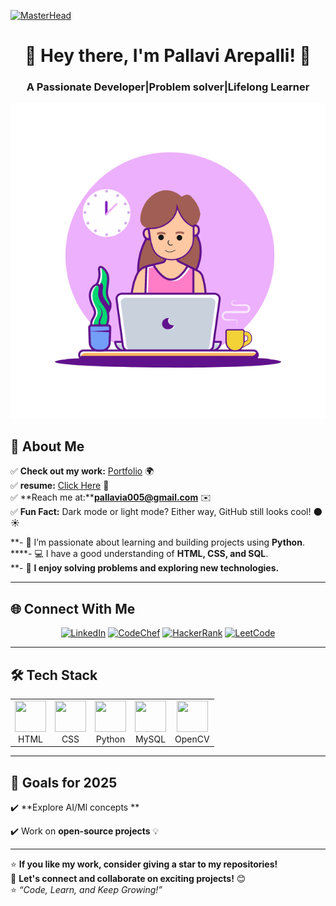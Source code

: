[![MasterHead](https://user-images.githubusercontent.com/90236635/232446433-d5540fa2-fe28-4bb8-b929-cdb51fe61336.gif)](https://mokshagna2004.github.io/my-portfolio/)

<h1 align="center">👋 Hey there, I'm Pallavi Arepalli! 🚀</h1>
<h3 align="center">A Passionate Developer|Problem solver|Lifelong Learner</h3>


<p align="center">
  <img src="https://github.com/Pallaviarepalli/Pallaviarepalli/blob/main/coding.gif?raw=true">
</p>


## 🚀 About Me  
✅ **Check out my work:** [Portfolio](https://pallaviarepalli.github.io/My-Portfolio-/) 🌍  
✅ **resume:** [Click Here](https://drive.google.com/file/d/10WmCAoY6JwVXn69dDzPkQEUQaQ6rf1P2/view?usp=drive_link) 📄  
✅ **Reach me at:****pallavia005@gmail.com** ✉️  
✅ **Fun Fact:** Dark mode or light mode? Either way, GitHub still looks cool! 🌑☀️

**- 🌱 I’m passionate about learning and building projects using **Python**.  
****- 💻 I have a good understanding of **HTML, CSS, and SQL**.  
**- 🧩 **I enjoy solving problems and exploring new technologies.** 


---

## 🌐 Connect With Me  
<p align="center">
  <a href="https://www.linkedin.com/in/pallavi-arepalli-4a4883259/" target="_blank"><img src="https://img.shields.io/badge/LinkedIn-blue?style=for-the-badge&logo=linkedin" alt="LinkedIn" /></a>
  <a href="https://www.codechef.com/users/pallavi_124" target="_blank"><img src="https://img.shields.io/badge/CodeChef-5B4638?style=for-the-badge&logo=codechef&logoColor=white" alt="CodeChef" /></a>
  <a href="https://www.hackerrank.com/profile/pallavia005" target="_blank"><img src="https://img.shields.io/badge/HackerRank-107C10?style=for-the-badge&logo=hackerrank&logoColor=white" alt="HackerRank" /></a>
  <a href="https://leetcode.com/u/pallaviarepalli/" target="_blank"><img src="https://img.shields.io/badge/LeetCode-FFA116?style=for-the-badge&logo=leetcode&logoColor=white" alt="LeetCode" /></a>
</p>

---

## 🛠️ Tech Stack  
<p align="center">
  <table>
    <tr>
      <td align="center">
        <img src="https://skillicons.dev/icons?i=html" width="50" height="50"/><br>HTML
      </td>
      <td align="center">
        <img src="https://skillicons.dev/icons?i=css" width="50" height="50"/><br>CSS
      </td>
      <td align="center">
        <img src="https://skillicons.dev/icons?i=python" width="50" height="50"/><br>Python
      </td>
      <td align="center">
        <img src="https://skillicons.dev/icons?i=mysql" width="50" height="50"/><br>MySQL
      </td>
       <td align="center">
        <img src="https://skillicons.dev/icons?i=opencv" width="50" height="50"/><br>OpenCV
      </td>
    </tr>
  </table>
</p>


---

## 🎯 Goals for 2025  
✔️ **Explore AI/Ml concepts ** 

✔️ Work on **open-source projects** 💡 


---

⭐ **If you like my work, consider giving a star to my repositories!**  
💬 **Let's connect and collaborate on exciting projects!** 😊  
⭐ *“Code, Learn, and Keep Growing!”*
